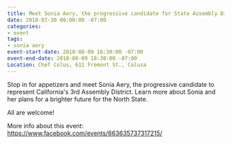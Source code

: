 ```yaml
---
title: Meet Sonia Aery, the progressive candidate for State Assembly District 3
date: 2018-07-30 00:00:00 -07:00
categories:
- event
tags:
- sonia aery
event-start-date: 2018-08-09 16:30:00 -07:00
event-end-date: 2018-08-09 18:30:00 -07:00
Location: Chef Colus, 611 Fremont St., Colusa
---
```


Stop in for appetizers and meet Sonia Aery, the progressive candidate to represent California's 3rd Assembly District.
Learn more about Sonia and her plans for a brighter future for the North State. 

All are welcome!

More info about this event: 
https://www.facebook.com/events/663635737317215/